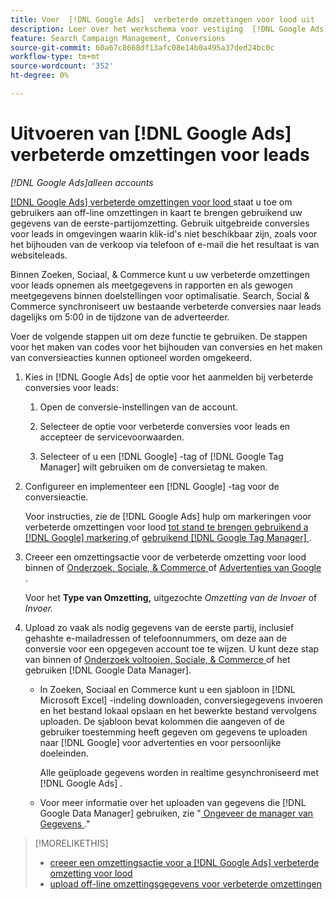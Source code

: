 ```yaml
---
title: Voer  [!DNL Google Ads]  verbeterde omzettingen voor lood uit
description: Leer over het werkschema voor vestiging  [!DNL Google Ads]  verbeterde omzettingen voor lood.
feature: Search Campaign Management, Conversions
source-git-commit: 60a67c8668df13afc08e14b0a495a37ded24bc0c
workflow-type: tm+mt
source-wordcount: '352'
ht-degree: 0%

---
```


# Uitvoeren van [!DNL Google Ads] verbeterde omzettingen voor leads

*[!DNL Google Ads]alleen accounts*

[[!DNL Google Ads]  verbeterde omzettingen voor lood ](https://support.google.com/google-ads/answer/9888656) staat u toe om gebruikers aan off-line omzettingen in kaart te brengen gebruikend uw gegevens van de eerste-partijomzetting. Gebruik uitgebreide conversies voor leads in omgevingen waarin klik-id&#39;s niet beschikbaar zijn, zoals voor het bijhouden van de verkoop via telefoon of e-mail die het resultaat is van websiteleads.

Binnen Zoeken, Sociaal, &amp; Commerce kunt u uw verbeterde omzettingen voor leads opnemen als meetgegevens in rapporten en als gewogen meetgegevens binnen doelstellingen voor optimalisatie. Search, Social &amp; Commerce synchroniseert uw bestaande verbeterde conversies naar leads dagelijks om 5:00 in de tijdzone van de adverteerder.

Voer de volgende stappen uit om deze functie te gebruiken. De stappen voor het maken van codes voor het bijhouden van conversies en het maken van conversieacties kunnen optioneel worden omgekeerd.

1. Kies in [!DNL Google Ads] de optie voor het aanmelden bij verbeterde conversies voor leads:

   1. Open de conversie-instellingen van de account.

   1. Selecteer de optie voor verbeterde conversies voor leads en accepteer de servicevoorwaarden.

   1. Selecteer of u een [!DNL Google] -tag of [!DNL Google Tag Manager] wilt gebruiken om de conversietag te maken.


1. Configureer en implementeer een [!DNL Google] -tag voor de conversieactie.

   Voor instructies, zie de [!DNL Google Ads] hulp om markeringen voor verbeterde omzettingen voor lood [ tot stand te brengen gebruikend a  [!DNL Google]  markering ](https://support.google.com/google-ads/answer/11021502) of [ gebruikend  [!DNL Google Tag Manager] ](https://support.google.com/google-ads/answer/11347292).

1. Creeer een omzettingsactie voor de verbeterde omzetting voor lood binnen of [ Onderzoek, Sociale, &amp; Commerce ](/help/search-social-commerce/admin/conversion-metrics/conversion-action-google.md) of [ Advertenties van Google ](https://support.google.com/google-ads/answer/12216226).

   Voor het **Type van Omzetting,** uitgezochte *Omzetting van de Invoer* of *Invoer.*

1. Upload zo vaak als nodig gegevens van de eerste partij, inclusief gehashte e-mailadressen of telefoonnummers, om deze aan de conversie voor een opgegeven account toe te wijzen. U kunt deze stap van binnen of [ Onderzoek voltooien, Sociale, &amp; Commerce ](/help/search-social-commerce/admin/conversion-metrics/upload-data-offline-conversions.md) of het gebruiken [!DNL Google Data Manager].

   * In Zoeken, Sociaal en Commerce kunt u een sjabloon in [!DNL Microsoft Excel] -indeling downloaden, conversiegegevens invoeren en het bestand lokaal opslaan en het bewerkte bestand vervolgens uploaden. De sjabloon bevat kolommen die aangeven of de gebruiker toestemming heeft gegeven om gegevens te uploaden naar [!DNL Google] voor advertenties en voor persoonlijke doeleinden.

     Alle geüploade gegevens worden in realtime gesynchroniseerd met [!DNL Google Ads] .

   * Voor meer informatie over het uploaden van gegevens die [!DNL Google Data Manager] gebruiken, zie &quot;[ Ongeveer de manager van Gegevens ](https://support.google.com/google-ads/answer/14639041).&quot;

>[!MORELIKETHIS]
>
>* [ creeer een omzettingsactie voor a  [!DNL Google Ads]  verbeterde omzetting voor lood ](/help/search-social-commerce/admin/conversion-metrics/conversion-action-google.md)
>* [ upload off-line omzettingsgegevens voor verbeterde omzettingen ](/help/search-social-commerce/admin/conversion-metrics/upload-data-offline-conversions.md)
